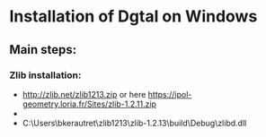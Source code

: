 # Installation of  Dgtal on Windows

## Main steps:


### Zlib installation:
  -   http://zlib.net/zlib1213.zip or here https://ipol-geometry.loria.fr/Sites/zlib-1.2.11.zip
  -   
  -    C:\Users\bkerautret\zlib1213\zlib-1.2.13\build\Debug\zlibd.dll
